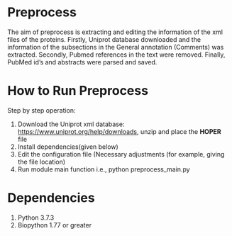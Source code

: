 # Preprocess
The aim of preprocess is extracting and editing the information of the xml files of the proteins.
Firstly, Uniprot database downloaded and the information of the subsections in the General annotation (Comments) was extracted.
Secondly, Pubmed references in the text were removed.
Finally, PubMed id’s and abstracts were parsed and saved.
# How to Run Preprocess
Step by step operation:
1.	Download the Uniprot xml database: https://www.uniprot.org/help/downloads, unzip and place the **HOPER** file
2.	Install dependencies(given below)
3.	Edit the configuration file (Necessary adjustments (for example, giving the file location) 
4.	Run module main function i.e., python preprocess_main.py
# Dependencies
1.	Python 3.7.3
2.	Biopython 1.77 or greater
